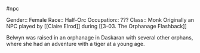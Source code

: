 #npc 

Gender:: Female
Race:: Half-Orc
Occupation:: ???
Class:: Monk
Originally an NPC played by [[Claire Elrod]] during [[3-03. The Orphanage Flashback]]

Belwyn was raised in an orphanage in Daskaran with several other orphans, where she had an adventure with a tiger at a young age. 
